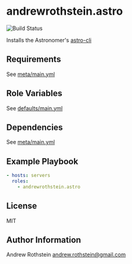 andrewrothstein.astro
=========
![Build Status](https://github.com/andrewrothstein/ansible-astro/actions/workflows/build.yml/badge.svg)

Installs the Astronomer's [astro-cli](https://github.com/astronomer/astro-cli)

Requirements
------------

See [meta/main.yml](meta/main.yml)

Role Variables
--------------

See [defaults/main.yml](defaults/main.yml)

Dependencies
------------

See [meta/main.yml](meta/main.yml)

Example Playbook
----------------

```yml
- hosts: servers
  roles:
    - andrewrothstein.astro
```

License
-------

MIT

Author Information
------------------

Andrew Rothstein <andrew.rothstein@gmail.com>
